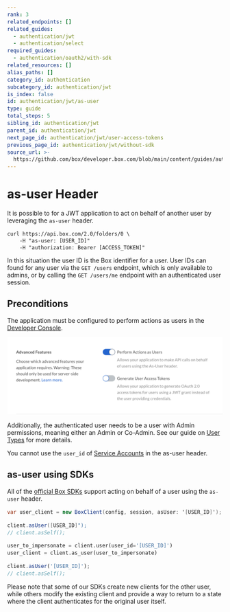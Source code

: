 ```yaml
---
rank: 3
related_endpoints: []
related_guides:
  - authentication/jwt
  - authentication/select
required_guides:
  - authentication/oauth2/with-sdk
related_resources: []
alias_paths: []
category_id: authentication
subcategory_id: authentication/jwt
is_index: false
id: authentication/jwt/as-user
type: guide
total_steps: 5
sibling_id: authentication/jwt
parent_id: authentication/jwt
next_page_id: authentication/jwt/user-access-tokens
previous_page_id: authentication/jwt/without-sdk
source_url: >-
  https://github.com/box/developer.box.com/blob/main/content/guides/authentication/jwt/as-user.md
---
```

# as-user Header

It is possible to for a JWT application to act on behalf of another user
by leveraging the `as-user` header.

```curl
curl https://api.box.com/2.0/folders/0 \
    -H "as-user: [USER_ID]"
    -H "authorization: Bearer [ACCESS_TOKEN]"
```

<Message>

In this situation the user ID is the Box identifier for a user. User IDs can
found for any user via the `GET /users` endpoint, which is only available to
admins, or by calling the `GET /users/me` endpoint with an authenticated user
session.

</Message>

## Preconditions

The application must be configured to perform actions as users in the
[Developer Console][devconsole].

<ImageFrame border center>

![Advanced Features](./enable-perform-actions-as-users.png)

</ImageFrame>

Additionally, the authenticated user needs to be a user with Admin permissions,
meaning either an Admin or Co-Admin. See our guide on
[User Types](page://platform/user-types) for more details.

<Message>

You cannot use the `user_id` of
[Service Accounts](page://platform/user-types/#service-account)
in the as-user header.

</Message>

## as-user using SDKs

All of the [official Box SDKs][sdk] support acting on behalf of a user using the
`as-user` header.

<Tabs>

<Tab title='.NET'>

```csharp
var user_client = new BoxClient(config, session, asUser: '[USER_ID]');
```

</Tab>

<Tab title='Java'>

```java
client.asUser([USER_ID]");
// client.asSelf();
```

</Tab>

<Tab title='Python'>

```python
user_to_impersonate = client.user(user_id='[USER_ID]')
user_client = client.as_user(user_to_impersonate)
```

</Tab>

<Tab title='Node'>

```js
client.asUser('[USER_ID]');
// client.asSelf();
```

</Tab>

</Tabs>

<Message warning>

Please note that some of our SDKs create new clients for the other user, while
others modify the existing client and provide a way to return to a state where
the client authenticates for the original user itself.

</Message>

[devconsole]: https://app.box.com/developers/console
[sdk]: g://tooling/sdks